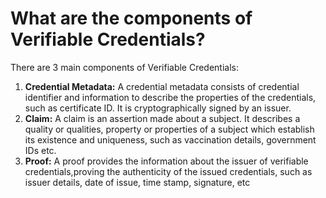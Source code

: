 # What are the components of Verifiable Credentials?

There are 3 main components of Verifiable Credentials:

1. **Credential Metadata:** A credential metadata consists of credential identifier and information to describe the properties of the credentials, such as certificate ID. It is cryptographically signed by an issuer.
2. **Claim:** A claim is an assertion made about a subject. It describes a quality or qualities, property or properties of a subject which establish its existence and uniqueness, such as vaccination details, government IDs etc.
3. **Proof:** A proof provides the information about the issuer of verifiable credentials,proving the authenticity of the issued credentials, such as issuer details, date of issue, time stamp, signature, etc

